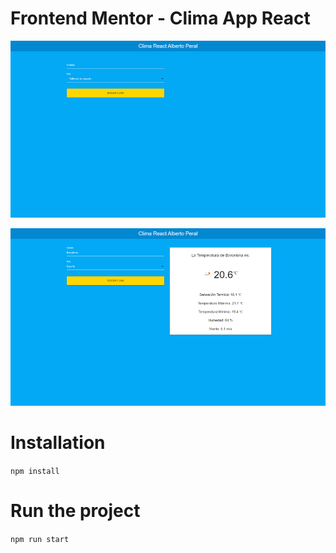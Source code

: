 # Frontend Mentor - Clima App React

![Design preview for Clima App React](./src/design/sample1.png)

![Design preview for Clima App React](./src/design/sample2.png)

# Installation 

`npm install`

# Run the project
`npm run start`

